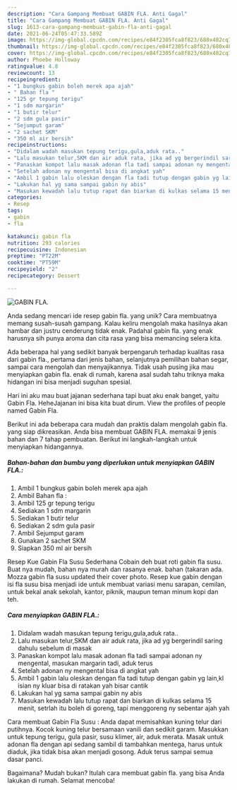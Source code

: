 ```yaml
---
description: "Cara Gampang Membuat GABIN FLA. Anti Gagal"
title: "Cara Gampang Membuat GABIN FLA. Anti Gagal"
slug: 1613-cara-gampang-membuat-gabin-fla-anti-gagal
date: 2021-06-24T05:47:33.589Z
image: https://img-global.cpcdn.com/recipes/e84f2305fca8f823/680x482cq70/gabin-fla-foto-resep-utama.jpg
thumbnail: https://img-global.cpcdn.com/recipes/e84f2305fca8f823/680x482cq70/gabin-fla-foto-resep-utama.jpg
cover: https://img-global.cpcdn.com/recipes/e84f2305fca8f823/680x482cq70/gabin-fla-foto-resep-utama.jpg
author: Phoebe Holloway
ratingvalue: 4.8
reviewcount: 13
recipeingredient:
- "1 bungkus gabin boleh merek apa ajah"
- " Bahan fla "
- "125 gr tepung terigu"
- "1 sdm margarin"
- "1 butir telur"
- "2 sdm gula pasir"
- "Sejumput garam"
- "2 sachet SKM"
- "350 ml air bersih"
recipeinstructions:
- "Didalam wadah masukan tepung terigu,gula,aduk rata.."
- "Lalu masukan telur,SKM dan air aduk rata, jika ad yg bergerindil saring dahulu sebelum di masak"
- "Panaskan kompot lalu masak adonan fla tadi sampai adonan ny mengental, masukan margarin tadi, aduk terus"
- "Setelah adonan ny mengental bisa di angkat yah"
- "Ambil 1 gabin lalu oleskan dengan fla tadi tutup dengan gabin yg lain,kl isian ny kluar bisa di ratakan yah bisar cantik"
- "Lakukan hal yg sama sampai gabin ny abis"
- "Masukan kewadah lalu tutup rapat dan biarkan di kulkas selama 15 menit, setrlah itu boleh di goreng, tapi menggoreng ny sebentar ajah yah"
categories:
- Resep
tags:
- gabin
- fla

katakunci: gabin fla 
nutrition: 293 calories
recipecuisine: Indonesian
preptime: "PT22M"
cooktime: "PT59M"
recipeyield: "2"
recipecategory: Dessert

---
```



![GABIN FLA.](https://img-global.cpcdn.com/recipes/e84f2305fca8f823/680x482cq70/gabin-fla-foto-resep-utama.jpg)

Anda sedang mencari ide resep gabin fla. yang unik? Cara membuatnya memang susah-susah gampang. Kalau keliru mengolah maka hasilnya akan hambar dan justru cenderung tidak enak. Padahal gabin fla. yang enak harusnya sih punya aroma dan cita rasa yang bisa memancing selera kita.

Ada beberapa hal yang sedikit banyak berpengaruh terhadap kualitas rasa dari gabin fla., pertama dari jenis bahan, selanjutnya pemilihan bahan segar, sampai cara mengolah dan menyajikannya. Tidak usah pusing jika mau menyiapkan gabin fla. enak di rumah, karena asal sudah tahu triknya maka hidangan ini bisa menjadi suguhan spesial.

Hari ini aku mau buat jajanan sederhana tapi buat aku enak banget, yaitu Gabin Fla. HeheJajanan ini bisa kita buat dirum. View the profiles of people named Gabin Fla.


Berikut ini ada beberapa cara mudah dan praktis dalam mengolah gabin fla. yang siap dikreasikan. Anda bisa membuat GABIN FLA. memakai 9 jenis bahan dan 7 tahap pembuatan. Berikut ini langkah-langkah untuk menyiapkan hidangannya.

<!--inarticleads1-->

##### Bahan-bahan dan bumbu yang diperlukan untuk menyiapkan GABIN FLA.:

1. Ambil 1 bungkus gabin boleh merek apa ajah
1. Ambil  Bahan fla :
1. Ambil 125 gr tepung terigu
1. Sediakan 1 sdm margarin
1. Sediakan 1 butir telur
1. Sediakan 2 sdm gula pasir
1. Ambil Sejumput garam
1. Gunakan 2 sachet SKM
1. Siapkan 350 ml air bersih


Resep Kue Gabin Fla Susu Sederhana Cobain deh buat roti gabin fla susu. Buat nya mudah, bahan nya murah dan rasanya enak. bahan (takaran ada. Mozza gabin fla susu updated their cover photo. Resep kue gabin dengan isi fla susu bisa menjadi ide untuk membuat variasi menu sarapan, cemilan, untuk bekal anak sekolah, kantor, piknik, maupun teman minum kopi dan teh. 

<!--inarticleads2-->

##### Cara menyiapkan GABIN FLA.:

1. Didalam wadah masukan tepung terigu,gula,aduk rata..
1. Lalu masukan telur,SKM dan air aduk rata, jika ad yg bergerindil saring dahulu sebelum di masak
1. Panaskan kompot lalu masak adonan fla tadi sampai adonan ny mengental, masukan margarin tadi, aduk terus
1. Setelah adonan ny mengental bisa di angkat yah
1. Ambil 1 gabin lalu oleskan dengan fla tadi tutup dengan gabin yg lain,kl isian ny kluar bisa di ratakan yah bisar cantik
1. Lakukan hal yg sama sampai gabin ny abis
1. Masukan kewadah lalu tutup rapat dan biarkan di kulkas selama 15 menit, setrlah itu boleh di goreng, tapi menggoreng ny sebentar ajah yah


Cara membuat Gabin Fla Susu : Anda dapat memisahkan kuning telur dari putihnya. Kocok kuning telur bersamaan vanili dan sedikit garam. Masukkan untuk tepung terigu, gula pasir, susu klimer, air, aduk merata. Masak untuk adonan fla dengan api sedang sambil di tambahkan mentega, harus untuk diaduk, jika tidak bisa akan menjadi gosong. Aduk terus sampai semua dasar panci. 

Bagaimana? Mudah bukan? Itulah cara membuat gabin fla. yang bisa Anda lakukan di rumah. Selamat mencoba!
